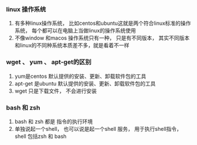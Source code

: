 ### linux 操作系统
1. 有多种linux操作系统， 比如centos和ubuntu这就是两个符合linux标准的操作系统， 每个都可以在电脑上当做linux的操作系统使用
2. 不像window 和macos 操作系统只有一种， 只是有不同版本， 其实不同版本和linux的不同种系统本质差不多，就是看着不一样

### wget 、 yum  、 apt-get的区别

1. yum是centos 默认提供的安装、更新、卸载软件包的工具
2. apt-get 是ubuntu 默认提供的安装、更新、卸载软件包的工具
3. wget 只是下载文件， 不会进行安装
### bash 和 zsh

1. bash 和 zsh 都是 指令的执行环境
2. 单独说起一个shell， 也可以说是起一个shell 服务， 用于执行shell指令， shell 包括zsh 和 bash
